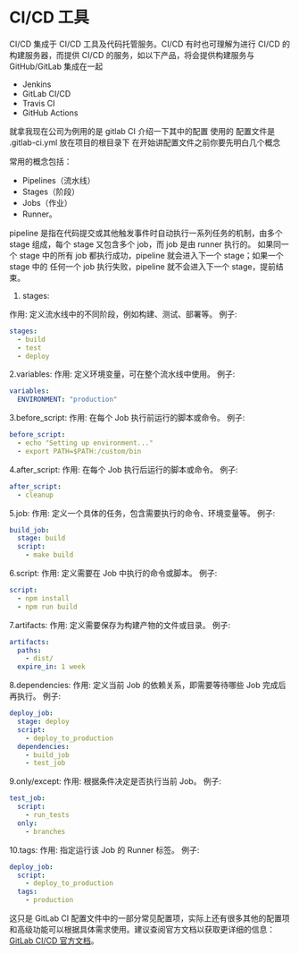 # CI/CD 工具

CI/CD 集成于 CI/CD 工具及代码托管服务。CI/CD 有时也可理解为进行 CI/CD 的构建服务器，而提供 CI/CD 的服务，如以下产品，将会提供构建服务与 GitHub/GitLab 集成在一起

- Jenkins
- GitLab CI/CD
- Travis CI
- GitHub Actions

就拿我现在公司为例用的是 gitlab CI
介绍一下其中的配置
使用的 配置文件是 .gitlab-ci.yml 放在项目的根目录下
在开始讲配置文件之前你要先明白几个概念

常用的概念包括：

- Pipelines（流水线）
- Stages（阶段）
- Jobs（作业）
- Runner。

pipeline 是指在代码提交或其他触发事件时自动执行一系列任务的机制，由多个 stage 组成，每个 stage 又包含多个 job，而 job 是由 runner 执行的。
如果同一个 stage 中的所有 job 都执行成功，pipeline 就会进入下一个 stage；如果一个 stage 中的 任何一个 job 执行失败，pipeline 就不会进入下一个 stage，提前结束。

1. stages:

作用: 定义流水线中的不同阶段，例如构建、测试、部署等。
例子:

```yaml
stages:
  - build
  - test
  - deploy
```

2.variables:
作用: 定义环境变量，可在整个流水线中使用。
例子:

```yaml
variables:
  ENVIRONMENT: "production"
```

3.before_script:
作用: 在每个 Job 执行前运行的脚本或命令。
例子:

```yaml
before_script:
  - echo "Setting up environment..."
  - export PATH=$PATH:/custom/bin
```

4.after_script:
作用: 在每个 Job 执行后运行的脚本或命令。
例子:

```yaml
after_script:
  - cleanup
```

5.job:
作用: 定义一个具体的任务，包含需要执行的命令、环境变量等。
例子:

```yaml
build_job:
  stage: build
  script:
    - make build
```

6.script:
作用: 定义需要在 Job 中执行的命令或脚本。
例子:

```yaml
script:
  - npm install
  - npm run build
```

7.artifacts:
作用: 定义需要保存为构建产物的文件或目录。
例子:

```yaml
artifacts:
  paths:
    - dist/
  expire_in: 1 week
```

8.dependencies:
作用: 定义当前 Job 的依赖关系，即需要等待哪些 Job 完成后再执行。
例子:

```yaml
deploy_job:
  stage: deploy
  script:
    - deploy_to_production
  dependencies:
    - build_job
    - test_job
```

9.only/except:
作用: 根据条件决定是否执行当前 Job。
例子:

```yaml
test_job:
  script:
    - run_tests
  only:
    - branches
```

10.tags:
作用: 指定运行该 Job 的 Runner 标签。
例子:

```yaml
deploy_job:
  script:
    - deploy_to_production
  tags:
    - production
```

这只是 GitLab CI 配置文件中的一部分常见配置项，实际上还有很多其他的配置项和高级功能可以根据具体需求使用。建议查阅官方文档以获取更详细的信息：[GitLab CI/CD 官方文档](https://docs.gitlab.cn/jh/ci/index.html)。
